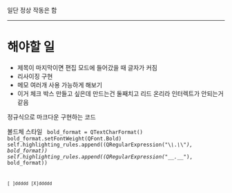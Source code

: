 일단 정상 작동은 함

-------------------
# 해야할 일

- 제목이 마지막이면 편집 모드에 들어갔을 때 글자가 커짐
- 리사이징 구현
- 메모 여러개 사용 가능하게 해보기
- 이거 체크 박스 만들고 싶은데 만드는건 둘째치고 리드 온리라 인터렉트가 안되는거 같음 

정규식으로 마크다운 구현하는 코드

볼드체 스타일
<code type="python">
bold_format = QTextCharFormat() bold_format.setFontWeight(QFont.Bold) self.highlighting_rules.append((QRegularExpression("\\*\\*.*\\*\\*"), bold_format)) self.highlighting_rules.append((QRegularExpression("__.*__"), bold_format))
<code/>


[ ]ddddd
[X]ddddd